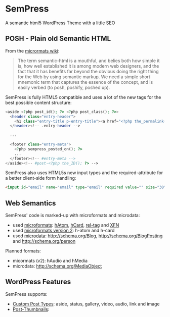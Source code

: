 SemPress
============

A semantic html5 WordPress Theme with a little SEO

POSH - Plain old Semantic HTML
--------------

From the [micrormats wiki](http://microformats.org/wiki/posh):

> The term semantic-html is a mouthful, and belies both how simple it is, how well established
> it is among modern web designers, and the fact that it has benefits far beyond the obvious doing
> the right thing for the Web by using semantic markup. We need a simple short mnemonic term that
> captures the essence of the concept, and is easily verbed (to posh, poshify, poshed up).

SemPress is fully HTML5 compatible and uses a lot of the new tags for the best possible content structure:

```php
<aside <?php post_id(); ?> <?php post_class(); ?>>
  <header class="entry-header">
    <h1 class="entry-title p-entry-title"><a href="<?php the_permalink(); ?>" title="<?php printf( esc_attr__( 'Permalink to %s', 'sempress' ), the_title_attribute( 'echo=0' ) ); ?>" rel="bookmark"><?php the_title(); ?></a></h1>
  </header><!-- .entry-header -->

  ...
  
  <footer class="entry-meta">
    <?php sempress_posted_on(); ?>
    ...
  </footer><!-- #entry-meta -->
</aside><!-- #post-<?php the_ID(); ?> -->
```

SemPress also uses HTML5s new input types and the required-attribute for a better client-side form handling:

```html
<input id="email" name="email" type="email" required value="" size="30" aria-required="true">
```

Web Semantics
--------------

SemPress' code is marked-up with microformats and microdata:

* used [microformats](http://microformats.org/): [hAtom](http://microformats.org/wiki/hatom), [hCard](http://microformats.org/wiki/hcard), [rel-tag](http://microformats.org/wiki/rel-tag) and [XFN](http://microformats.org/wiki/xfn)
* used [microformats version 2](http://microformats.org/wiki/microformats-2): h-atom and h-card
* used [microdata](http://www.whatwg.org/specs/web-apps/current-work/multipage/microdata.html): http://schema.org/Blog, http://schema.org/BlogPosting and http://schema.org/person

Planned formats:

* micormats (v2): hAudio and hMedia
* microdata: http://schema.org/MediaObject

WordPress Features
--------------

SemPress supports:

* [Custom Post Types](http://codex.wordpress.org/Post_Types): aside, status, gallery, video, audio, link and image
* [Post-Thumbnails](http://codex.wordpress.org/Post_Thumbnails): 
